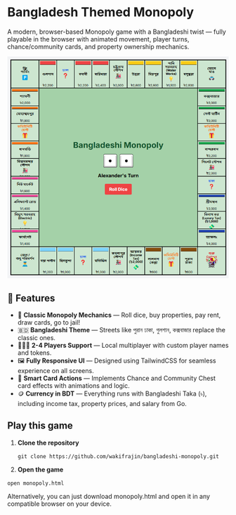 # Bangladesh Themed Monopoly

A modern, browser-based Monopoly game with a Bangladeshi twist — fully playable in the browser with animated movement, player turns, chance/community cards, and property ownership mechanics.

![Screenshot](Screenshot.png)

## 🌟 Features

- 🎲 **Classic Monopoly Mechanics** — Roll dice, buy properties, pay rent, draw cards, go to jail!
- 🇧🇩 **Bangladeshi Theme** — Streets like পুরান ঢাকা, গুলশান, কক্সবাজার replace the classic ones.
- 🧑‍🤝‍🧑 **2-4 Players Support** — Local multiplayer with custom player names and tokens.
- 🖼️ **Fully Responsive UI** — Designed using TailwindCSS for seamless experience on all screens.
- 🧠 **Smart Card Actions** — Implements Chance and Community Chest card effects with animations and logic.
- 🪙 **Currency in BDT** — Everything runs with Bangladeshi Taka (৳), including income tax, property prices, and salary from Go.

## Play this game

1. **Clone the repository**

   ```
   git clone https://github.com/wakifrajin/bangladeshi-monopoly.git
   ```
2. **Open the game**
  ```
  open monopoly.html
  ```

Alternatively, you can just download monopoly.html and open it in any compatible browser on your device.
